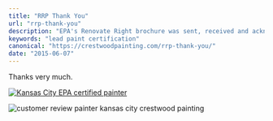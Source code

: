 ```yaml
---
title: "RRP Thank You"
url: "rrp-thank-you"
description: "EPA's Renovate Right brochure was sent, received and acknowledged."
keywords: "lead paint certification"
canonical: "https://crestwoodpainting.com/rrp-thank-you/"
date: "2015-06-07"
---
```


Thanks very much.

[![Kansas City EPA certified painter](images/Gray-Lead-Safe-Certified-Logo.jpg)](/cwp/wp-content/uploads/2011/05/Gray-Lead-Safe-Certified-Logo.jpg)

![customer review painter kansas city crestwood painting](images/Kristy-Glorfeld.jpg)

